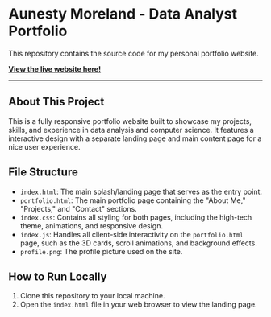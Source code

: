 # Aunesty Moreland - Data Analyst Portfolio

This repository contains the source code for my personal portfolio website.

**[View the live website here!](https://aunestly.github.io/)** 


---

## About This Project

This is a fully responsive portfolio website built to showcase my projects, skills, and experience in data analysis and computer science. It features a interactive design with a separate landing page and main content page for a nice user experience.

## File Structure

-   `index.html`: The main splash/landing page that serves as the entry point.
-   `portfolio.html`: The main portfolio page containing the "About Me," "Projects," and "Contact" sections.
-   `index.css`: Contains all styling for both pages, including the high-tech theme, animations, and responsive design.
-   `index.js`: Handles all client-side interactivity on the `portfolio.html` page, such as the 3D cards, scroll animations, and background effects.
-   `profile.png`: The profile picture used on the site.

## How to Run Locally
1.  Clone this repository to your local machine.
2.  Open the `index.html` file in your web browser to view the landing page.
